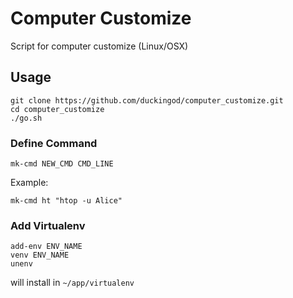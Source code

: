 # Computer Customize

Script for computer customize (Linux/OSX)

## Usage

```bash=
git clone https://github.com/duckingod/computer_customize.git
cd computer_customize
./go.sh
```

### Define Command
```bash=
mk-cmd NEW_CMD CMD_LINE
```
Example:
```
mk-cmd ht "htop -u Alice"
```

### Add Virtualenv
```bash=
add-env ENV_NAME
venv ENV_NAME
unenv
```
will install in `~/app/virtualenv`



